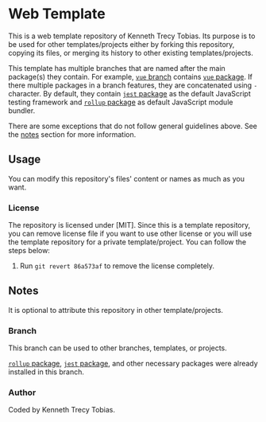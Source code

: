 # Web Template
This is a web template repository of Kenneth Trecy Tobias. Its purpose is to be used for other
templates/projects either by forking this repository, copying its files, or merging its history to
other existing templates/projects.

This template has multiple branches that are named after the main package(s) they contain. For
example, [`vue` branch] contains [`vue` package]. If there multiple packages in a branch features,
they are concatenated using `-` character. By default, they contain [`jest` package] as the default
JavaScript testing framework and [`rollup` package] as default JavaScript module bundler.

There are some exceptions that do not follow general guidelines above. See the [notes] section for
more information.

<!--
The `origin` section may be used to indicate where the project (that is using this template) came from.

## Origin
The repository was based from [`comroconbu-sass-vue`] branch of [Web Template].

The template is specialize for front-end development.

-->

## Usage
You can modify this repository's files' content or names as much as you want.

### License
The repository is licensed under [MIT]. Since this is a template repository, you can remove
license file if you want to use other license or you will use the template repository for a private
template/project. You can follow the steps below:
1. Run `git revert 86a573af` to remove the license completely.

## Notes
It is optional to attribute this repository in other template/projects.

### Branch
This branch can be used to other branches, templates, or projects.

[`rollup` package], [`jest` package], and other necessary packages were already installed in this
branch.

### Author
Coded by Kenneth Trecy Tobias.

<!--

[`comroconbu-sass-vue`]: http://repo.local/KennethTrecy/web_template/src/branch/comroconbu-sass-vue
[Web Template]: http://repo.local/KennethTrecy/web_template

-->

[notes]: #notes
[`vue` branch]: https://github.com/KennethTrecy/web_template/tree/vue
[`vue` package]: https://www.npmjs.com/package/vue
[`rollup` package]: https://www.npmjs.com/package/rollup
[`jest` package]: https://www.npmjs.com/package/jest
[MIT-0]: https://github.com/KennethTrecy/origenne_template/blob/master/LICENSE

